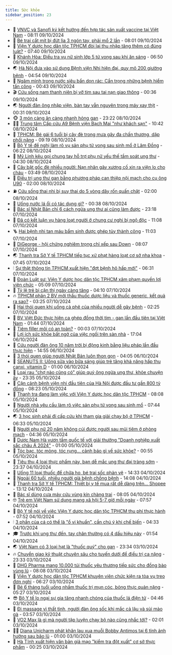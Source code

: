 ```yaml
---
title: Sức khỏe
sidebar_position: 23
---
```


<!-- dantri-suc-khoe:START -->
- 🤔 [VNVC và Sanofi ký kết hướng đến hợp tác sản xuất vaccine tại Việt Nam](https://dantri.com.vn/suc-khoe/vnvc-va-sanofi-ky-ket-huong-den-hop-tac-san-xuat-vaccine-tai-viet-nam-20241009130447967.htm) - 08:11 09/10/2024
- 🚦 [Bé trai cắt mít bị đứt lìa 3 ngón tay, phải mổ 2 lần](https://dantri.com.vn/suc-khoe/be-trai-cat-mit-bi-dut-lia-3-ngon-tay-phai-mo-2-lan-20241009132147414.htm) - 08:01 09/10/2024
- 🤖 [Viện Y dược học dân tộc TPHCM đòi lại thu nhập tăng thêm có đúng luật?](https://dantri.com.vn/suc-khoe/vien-y-duoc-hoc-dan-toc-tphcm-doi-lai-thu-nhap-tang-them-co-dung-luat-20241008012503701.htm) - 07:40 09/10/2024
- 🐻 [Khánh Hòa: Điều tra vụ nữ sinh lớp 5 tử vong sau khi ăn sáng](https://dantri.com.vn/suc-khoe/khanh-hoa-dieu-tra-vu-nu-sinh-lop-5-tu-vong-sau-khi-an-sang-20241009131953088.htm) - 06:50 09/10/2024
- 🌏 [Hà Nội đưa vào sử dụng Bệnh viện Nhi hiện đại, quy mô 200 giường bệnh](https://dantri.com.vn/suc-khoe/ha-noi-dua-vao-su-dung-benh-vien-nhi-hien-dai-quy-mo-200-giuong-benh-20241009115003588.htm) - 04:54 09/10/2024
- 👺 [Ngâm mình trong nước siêu bẩn dọn rác: Cẩn trọng những bệnh hiểm tấn công](https://dantri.com.vn/suc-khoe/ngam-minh-trong-nuoc-sieu-ban-don-rac-can-trong-nhung-benh-hiem-tan-cong-20241009002320188.htm) - 00:43 09/10/2024
- 🎬 [Cứu sống nam thanh niên bị vỡ tim sau tai nạn giao thông](https://dantri.com.vn/suc-khoe/cuu-song-nam-thanh-nien-bi-vo-tim-sau-tai-nan-giao-thong-20241009070000395.htm) - 00:36 09/10/2024
- 🌏 [Người đàn ông nhập viện, bàn tay vẫn nguyên trong máy xay thịt](https://dantri.com.vn/suc-khoe/nguoi-dan-ong-nhap-vien-ban-tay-van-nguyen-trong-may-xay-thit-20241009071311516.htm) - 00:31 09/10/2024
- 🐵 [3 món càng ăn càng nhanh hỏng gan](https://dantri.com.vn/suc-khoe/3-mon-cang-an-cang-nhanh-hong-gan-20241008071649419.htm) - 23:22 08/10/2024
- 👨‍🏫 [Trung tâm Cấp cứu A9 Bệnh viện Bạch Mai &quot;như khách sạn&quot;](https://dantri.com.vn/suc-khoe/trung-tam-cap-cuu-a9-benh-vien-bach-mai-nhu-khach-san-20241008163945251.htm) - 10:42 08/10/2024
- 🤗 [TPHCM: Bé gái 6 tuổi bị cây đè trong mưa gây đa chấn thương, dập phổi nặng](https://dantri.com.vn/suc-khoe/tphcm-be-gai-6-tuoi-bi-cay-de-trong-mua-gay-da-chan-thuong-dap-phoi-nang-20241008143121698.htm) - 09:19 08/10/2024
- 🫶 [Bộ Y tế đề nghị làm rõ vụ sản phụ tử vong sau sinh mổ ở Lâm Đồng](https://dantri.com.vn/suc-khoe/bo-y-te-de-nghi-lam-ro-vu-san-phu-tu-vong-sau-sinh-mo-o-lam-dong-20241008094331512.htm) - 06:22 08/10/2024
- 🙉 [Mỹ Linh kêu gọi chung tay hỗ trợ phụ nữ yếu thế tầm soát ung thư](https://dantri.com.vn/suc-khoe/my-linh-keu-goi-chung-tay-ho-tro-phu-nu-yeu-the-tam-soat-ung-thu-20241008111435261.htm) - 04:30 08/10/2024
- 🦅 [Cây bật gốc đè nhiều người: Nạn nhân gãy xương cố xin ra viện lo cho cháu](https://dantri.com.vn/suc-khoe/cay-bat-goc-de-nhieu-nguoi-nan-nhan-gay-xuong-co-xin-ra-vien-lo-cho-chau-20241008104038436.htm) - 03:49 08/10/2024
- 🐘 [Điều trị ung thư gan bằng phương pháp can thiệp nội mạch cho cụ ông U90](https://dantri.com.vn/suc-khoe/dieu-tri-ung-thu-gan-bang-phuong-phap-can-thiep-noi-mach-cho-cu-ong-u90-20241007205526216.htm) - 02:00 08/10/2024
- ⛽️ [Cứu sống thai nhi bị suy thai do 5 vòng dây rốn quấn chặt](https://dantri.com.vn/suc-khoe/cuu-song-thai-nhi-bi-suy-thai-do-5-vong-day-ron-quan-chat-20241007205948441.htm) - 02:00 08/10/2024
- 🤡 [Uống nước lá ổi có tác dụng gì?](https://dantri.com.vn/suc-khoe/uong-nuoc-la-oi-co-tac-dung-gi-20241007204535374.htm) - 00:38 08/10/2024
- 💼 [Bác sĩ Nhật Bản chỉ 6 cách ngừa ung thư ai cũng làm được](https://dantri.com.vn/suc-khoe/bac-si-nhat-ban-chi-6-cach-ngua-ung-thu-ai-cung-lam-duoc-20241007074725898.htm) - 23:18 07/10/2024
- 🤔 [Đã có kết luận vụ hàng loạt người ở chung cư nghi bị ngộ độc](https://dantri.com.vn/suc-khoe/da-co-ket-luan-vu-hang-loat-nguoi-o-chung-cu-nghi-bi-ngo-doc-20241007174721724.htm) - 11:08 07/10/2024
- 🪜 [Hai bệnh nhi tan máu bẩm sinh được ghép tủy thành công](https://dantri.com.vn/suc-khoe/hai-benh-nhi-tan-mau-bam-sinh-duoc-ghep-tuy-thanh-cong-20241007173620411.htm) - 11:03 07/10/2024
- 📝 [DiGeorge - hội chứng nghiêm trọng chỉ xếp sau Down](https://dantri.com.vn/suc-khoe/digeorge-hoi-chung-nghiem-trong-chi-xep-sau-down-20240923171002900.htm) - 08:07 07/10/2024
- 🌏 [Thanh tra Sở Y tế TPHCM tiếp tục xử phạt hàng loạt cơ sở nha khoa](https://dantri.com.vn/suc-khoe/thanh-tra-so-y-te-tphcm-tiep-tuc-xu-phat-hang-loat-co-so-nha-khoa-20241007114000988.htm) - 07:45 07/10/2024
- 🕯 [Sự thật thông tin TPHCM xuất hiện &quot;đợt bệnh hô hấp mới&quot;](https://dantri.com.vn/suc-khoe/su-that-thong-tin-tphcm-xuat-hien-dot-benh-ho-hap-moi-20241007125458908.htm) - 06:31 07/10/2024
- 🦍 [Đoàn Luật sư: Viện Y dược học dân tộc TPHCM xâm phạm quyền lợi viên chức](https://dantri.com.vn/suc-khoe/doan-luat-su-vien-y-duoc-hoc-dan-toc-tphcm-xam-pham-quyen-loi-vien-chuc-20241005110911136.htm) - 05:09 07/10/2024
- 🌈 [Tỷ lệ trẻ bị cận thị ngày càng tăng](https://dantri.com.vn/suc-khoe/ty-le-tre-bi-can-thi-ngay-cang-tang-20241007105937077.htm) - 04:10 07/10/2024
- 🔥 [TPHCM phân 2 BV mời thầu thuốc dược liệu và thuốc generic, kết quả ra sao?](https://dantri.com.vn/suc-khoe/tphcm-phan-2-bv-moi-thau-thuoc-duoc-lieu-va-thuoc-generic-ket-qua-ra-sao-20241007102046575.htm) - 03:25 07/10/2024
- 🌊 [Hai thói quen khi uống cà phê của nhiều người dễ gây bệnh](https://dantri.com.vn/suc-khoe/hai-thoi-quen-khi-uong-ca-phe-cua-nhieu-nguoi-de-gay-benh-20240128100523892.htm) - 02:25 07/10/2024
- 🚦 [BV Việt Đức thực hiện ca ghép đồng thời tim - gan lần đầu tiên tại Việt Nam](https://dantri.com.vn/suc-khoe/bv-viet-duc-thuc-hien-ca-ghep-dong-thoi-tim-gan-lan-dau-tien-tai-viet-nam-20241007083849051.htm) - 01:44 07/10/2024
- 🤖 [Tiêm filler môi có an toàn?](https://dantri.com.vn/suc-khoe/tiem-filler-moi-co-an-toan-20241007010755624.htm) - 00:03 07/10/2024
- 🤡 [Lợi ích sức khỏe bất ngờ của việc ngồi trên sàn nhà](https://dantri.com.vn/suc-khoe/loi-ich-suc-khoe-bat-ngo-cua-viec-ngoi-tren-san-nha-20241006203048571.htm) - 17:04 06/10/2024
- 💂 [Cứu người đàn ông 10 năm trời bị động kinh bằng liệu pháp lần đầu thực hiện](https://dantri.com.vn/suc-khoe/cuu-nguoi-dan-ong-10-nam-troi-bi-dong-kinh-bang-lieu-phap-lan-dau-thuc-hien-20241006123926981.htm) - 14:55 06/10/2024
- 🦄 [3 thói quen giúp người Nhật Bản luôn thon gọn](https://dantri.com.vn/suc-khoe/3-thoi-quen-giup-nguoi-nhat-ban-luon-thon-gon-20241006082408637.htm) - 04:05 06/10/2024
- 🧠 [SEANUTS II: Uống sữa vào bữa sáng giúp trẻ tăng khả năng hấp thu canxi, vitamin D](https://dantri.com.vn/suc-khoe/seanuts-ii-uong-sua-vao-bua-sang-giup-tre-tang-kha-nang-hap-thu-canxi-vitamin-d-20241005194828355.htm) - 01:00 06/10/2024
- 🤖 [Loại rau &quot;chợ nào cũng có&quot; giúp quý ông ngừa ung thư, khỏe chuyện ấy](https://dantri.com.vn/suc-khoe/loai-rau-cho-nao-cung-co-giup-quy-ong-ngua-ung-thu-khoe-chuyen-ay-20240930225945989.htm) - 23:35 05/10/2024
- 💼 [Cận cảnh bệnh viện nhi đầu tiên của Hà Nội được đầu tư gần 800 tỷ đồng](https://dantri.com.vn/suc-khoe/can-canh-benh-vien-nhi-dau-tien-cua-ha-noi-duoc-dau-tu-gan-800-ty-dong-20241005151451073.htm) - 08:23 05/10/2024
- 🧰 [Thanh tra đang làm việc với Viện Y dược học dân tộc TPHCM](https://dantri.com.vn/suc-khoe/thanh-tra-dang-lam-viec-voi-vien-y-duoc-hoc-dan-toc-tphcm-20241002114936328.htm) - 08:08 05/10/2024
- 🎉 [Người nhà yêu cầu làm rõ việc sản phụ tử vong sau sinh mổ](https://dantri.com.vn/suc-khoe/nguoi-nha-yeu-cau-lam-ro-viec-san-phu-tu-vong-sau-sinh-mo-20241005132912162.htm) - 07:44 05/10/2024
- 🌏 [3 học sinh phải đi cấp cứu khi tham gia giải chạy bộ ở TPHCM](https://dantri.com.vn/suc-khoe/3-hoc-sinh-phai-di-cap-cuu-khi-tham-gia-giai-chay-bo-o-tphcm-20241005132950326.htm) - 06:33 05/10/2024
- 📝 [Người phụ nữ 20 năm không cúi được người sau mũi tiêm ở phòng mạch](https://dantri.com.vn/suc-khoe/nguoi-phu-nu-20-nam-khong-cui-duoc-nguoi-sau-mui-tiem-o-phong-mach-20241005113132405.htm) - 04:36 05/10/2024
- 🧠 [Dược Nam Hà vươn tầm quốc tế với giải thưởng &quot;Doanh nghiệp xuất sắc châu Á 2024&quot;](https://dantri.com.vn/suc-khoe/duoc-nam-ha-vuon-tam-quoc-te-voi-giai-thuong-doanh-nghiep-xuat-sac-chau-a-2024-20241004201250139.htm) - 01:00 05/10/2024
- 🚀 [Tóc bạc, tóc mỏng, tóc rụng… cảnh báo gì về sức khỏe?](https://dantri.com.vn/suc-khoe/toc-bac-toc-mong-toc-rung-canh-bao-gi-ve-suc-khoe-20241004214108721.htm) - 00:55 05/10/2024
- 💯 [Tiêu thụ 4 loại thực phẩm này, bạn dễ mắc ung thư đại tràng sớm](https://dantri.com.vn/suc-khoe/tieu-thu-4-loai-thuc-pham-nay-ban-de-mac-ung-thu-dai-trang-som-20241004211846178.htm) - 23:37 04/10/2024
- 🫶 [Uống 11 loại thuốc để chữa ho, bé trai sốc phản vệ](https://dantri.com.vn/suc-khoe/uong-11-loai-thuoc-de-chua-ho-be-trai-soc-phan-ve-20241004213308680.htm) - 14:33 04/10/2024
- 👹 [Ngoài 60 tuổi, nhiều người già bệnh chồng bệnh](https://dantri.com.vn/suc-khoe/ngoai-60-tuoi-nhieu-nguoi-gia-benh-chong-benh-20241004210803711.htm) - 14:08 04/10/2024
- 🤩 [Thanh tra Sở Y tế TPHCM: Thiết bị y tế mua rất dễ dàng trên… Shopee](https://dantri.com.vn/suc-khoe/thanh-tra-so-y-te-tphcm-thiet-bi-y-te-mua-rat-de-dang-tren-shopee-20241004175701035.htm) - 13:12 04/10/2024
- 🌊 [Bác sĩ dùng cưa máy cứu vùng kín chàng trai](https://dantri.com.vn/suc-khoe/bac-si-dung-cua-may-cuu-vung-kin-chang-trai-20241003121754569.htm) - 08:05 04/10/2024
- 🤓 [Trẻ em Việt Nam sử dụng mạng xã hội 5-7 giờ mỗi ngày](https://dantri.com.vn/suc-khoe/tre-em-viet-nam-su-dung-mang-xa-hoi-5-7-gio-moi-ngay-20241004122731784.htm) - 07:57 04/10/2024
- 🌝 [Bộ Y tế nói về việc Viện Y dược học dân tộc TPHCM thu phí thực hành](https://dantri.com.vn/suc-khoe/bo-y-te-noi-ve-viec-vien-y-duoc-hoc-dan-toc-tphcm-thu-phi-thuc-hanh-20241003231813366.htm) - 07:52 04/10/2024
- 🕯 [3 phần của cá có thể là &quot;ổ vi khuẩn&quot;, cần chú ý khi chế biến](https://dantri.com.vn/suc-khoe/3-phan-cua-ca-co-the-la-o-vi-khuan-can-chu-y-khi-che-bien-20241004071559551.htm) - 04:33 04/10/2024
- 🎓 [Trước khi ung thư đến, tay chân thường có 4 dấu hiệu này](https://dantri.com.vn/suc-khoe/truoc-khi-ung-thu-den-tay-chan-thuong-co-4-dau-hieu-nay-20241004074036863.htm) - 01:54 04/10/2024
- 🌏 [Việt Nam có 3 loại hạt là &quot;thuốc quý&quot; cho gan](https://dantri.com.vn/suc-khoe/viet-nam-co-3-loai-hat-la-thuoc-quy-cho-gan-20240326153742054.htm) - 23:34 03/10/2024
- 🔥 [Chuyển giao kỹ thuật chuyên sâu cho tuyến dưới để điều trị ca nặng](https://dantri.com.vn/suc-khoe/chuyen-giao-ky-thuat-chuyen-sau-cho-tuyen-duoi-de-dieu-tri-ca-nang-20241003194618698.htm) - 23:33 03/10/2024
- 📝 [DHG Pharma mang 10.000 túi thuốc yêu thương tiếp sức cho đồng bào vùng lũ](https://dantri.com.vn/suc-khoe/dhg-pharma-mang-10000-tui-thuoc-yeu-thuong-tiep-suc-cho-dong-bao-vung-lu-20241003150037500.htm) - 08:08 03/10/2024
- 🧠 [Viện Y dược học dân tộc TPHCM khuyên viên chức kiện ra tòa vụ treo đơn nghỉ](https://dantri.com.vn/suc-khoe/vien-y-duoc-hoc-dan-toc-tphcm-khuyen-vien-chuc-kien-ra-toa-vu-treo-don-nghi-20241001173743739.htm) - 06:27 03/10/2024
- 🦅 [Bé 6 tháng tuổi uống nhầm thuốc trị mụn cóc, bỏng thực quản nặng](https://dantri.com.vn/suc-khoe/be-6-thang-tuoi-uong-nham-thuoc-tri-mun-coc-bong-thuc-quan-nang-20241003111146616.htm) - 05:27 03/10/2024
- 😎 [Bộ Y tế lo ngại sự gia tăng nhanh chóng của thuốc lá điện tử](https://dantri.com.vn/suc-khoe/bo-y-te-lo-ngai-su-gia-tang-nhanh-chong-cua-thuoc-la-dien-tu-20241003112415983.htm) - 04:46 03/10/2024
- 🎉 [Đi massage vì thất tình, người đàn ông sốc khi mắc cả lậu và sùi mào gà](https://dantri.com.vn/suc-khoe/di-massage-vi-that-tinh-nguoi-dan-ong-soc-khi-mac-ca-lau-va-sui-mao-ga-20230809065428081.htm) - 03:57 03/10/2024
- 🫣 [VO2 Max là gì mà người tập luyện chạy bộ nào cũng nhắc tới?](https://dantri.com.vn/suc-khoe/vo2-max-la-gi-ma-nguoi-tap-luyen-chay-bo-nao-cung-nhac-toi-20241003084608940.htm) - 02:01 03/10/2024
- 🧑‍🏫 [Diana Unicharm phát khăn lau xua muỗi Bobby Antimos tại 6 tỉnh ảnh hưởng sau bão lũ](https://dantri.com.vn/suc-khoe/diana-unicharm-phat-khan-lau-xua-muoi-bobby-antimos-tai-6-tinh-anh-huong-sau-bao-lu-20241002203622269.htm) - 01:00 03/10/2024
- 🥷 [Hà Tĩnh xuất hiện văn bản giả mạo &quot;kiểm tra đột xuất&quot; cơ sở thực phẩm](https://dantri.com.vn/suc-khoe/ha-tinh-xuat-hien-van-ban-gia-mao-kiem-tra-dot-xuat-co-so-thuc-pham-20241002190400499.htm) - 00:25 03/10/2024<!-- dantri-suc-khoe:END -->
